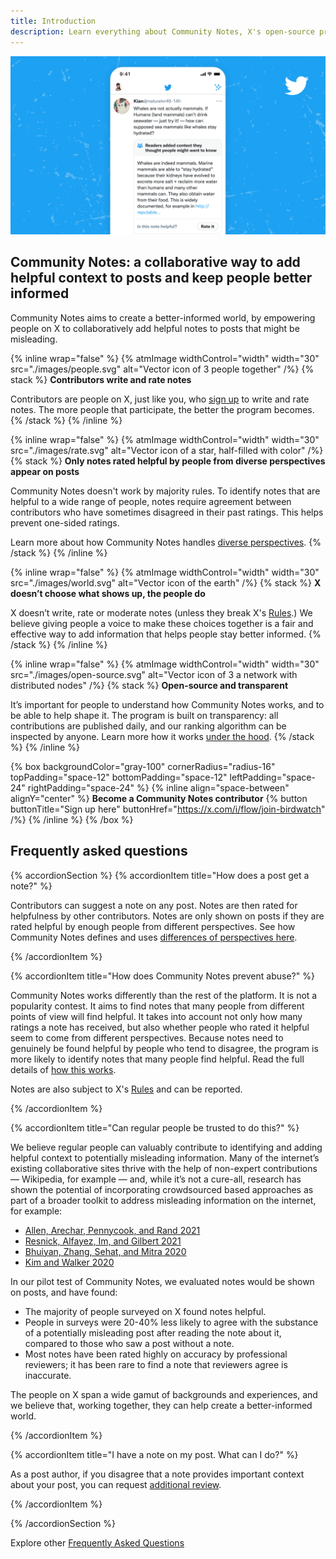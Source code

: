 ```yaml
---
title: Introduction
description: Learn everything about Community Notes, X's open-source program to create a better-informed world.
---
```


![Screenshot of a mobile device showing a post with a Community Note.](../images/help-rate-this-note-expanded.png)

## Community Notes: a collaborative way to add helpful context to posts and keep people better informed

Community Notes aims to create a better-informed world, by empowering people on X to collaboratively add helpful notes to posts that might be misleading.

{% inline wrap="false" %}
{% atmImage widthControl="width" width="30" src="./images/people.svg" alt="Vector icon of 3 people together" /%}
{% stack %}
**Contributors write and rate notes**

Contributors are people on X, just like you, who [sign up](../contributing/signing-up.md) to write and rate notes. The more people that participate, the better the program becomes.
{% /stack %}
{% /inline %}

{% inline wrap="false" %}
{% atmImage widthControl="width" width="30" src="./images/rate.svg" alt="Vector icon of a star, half-filled with color" /%}
{% stack %}
**Only notes rated helpful by people from diverse perspectives appear on posts**

Community Notes doesn't work by majority rules. To identify notes that are helpful to a wide range of people, notes require agreement between contributors who have sometimes disagreed in their past ratings. This helps prevent one-sided ratings.

Learn more about how Community Notes handles [diverse perspectives](../contributing/diversity-of-perspectives.md).
{% /stack %}
{% /inline %}

{% inline wrap="false" %}
{% atmImage widthControl="width" width="30" src="./images/world.svg" alt="Vector icon of the earth" /%}
{% stack %}
**X doesn’t choose what shows up, the people do**

X doesn’t write, rate or moderate notes (unless they break X's [Rules](https://help.x.com/rules-and-policies/twitter-rules).) We believe giving people a voice to make these choices together is a fair and effective way to add information that helps people stay better informed.
{% /stack %}
{% /inline %}

{% inline wrap="false" %}
{% atmImage widthControl="width" width="30" src="./images/open-source.svg" alt="Vector icon of 3 a network with distributed nodes" /%}
{% stack %}
**Open-source and transparent**

It’s important for people to understand how Community Notes works, and to be able to help shape it. The program is built on transparency: all contributions are published daily, and our ranking algorithm can be inspected by anyone. Learn more how it works [under the hood](./under-the-hood/download-data.md).
{% /stack %}
{% /inline %}

{% box backgroundColor="gray-100" cornerRadius="radius-16" topPadding="space-12" bottomPadding="space-12" leftPadding="space-24" rightPadding="space-24" %}
{% inline align="space-between" alignY="center" %}
**Become a Community Notes contributor**
{% button buttonTitle="Sign up here" buttonHref="https://x.com/i/flow/join-birdwatch" /%}
{% /inline %}
{% /box %}

## Frequently asked questions

{% accordionSection %}
{% accordionItem title="How does a post get a note?"  %}

Contributors can suggest a note on any post. Notes are then rated for helpfulness by other contributors. Notes are only shown on posts if they are rated helpful by enough people from different perspectives. See how Community Notes defines and uses [differences of perspectives here](../contributing/diversity-of-perspectives.md).

{% /accordionItem %}

{% accordionItem title="How does Community Notes prevent abuse?"  %}

Community Notes works differently than the rest of the platform. It is not a popularity contest. It aims to find notes that many people from different points of view will find helpful. It takes into account not only how many ratings a note has received, but also whether people who rated it helpful seem to come from different perspectives. Because notes need to genuinely be found helpful by people who tend to disagree, the program is more likely to identify notes that many people find helpful. Read the full details of [how this works](../contributing/diversity-of-perspectives.md).

Notes are also subject to X's [Rules](https://help.x.com/rules-and-policies/twitter-rules) and can be reported.

{% /accordionItem %}

{% accordionItem title="Can regular people be trusted to do this?"  %}

We believe regular people can valuably contribute to identifying and adding helpful context to potentially misleading information. Many of the internet’s existing collaborative sites thrive with the help of non-expert contributions — Wikipedia, for example — and, while it’s not a cure-all, research has shown the potential of incorporating crowdsourced based approaches as part of a broader toolkit to address misleading information on the internet, for example:

- [Allen, Arechar, Pennycook, and Rand 2021](https://www.science.org/doi/10.1126/sciadv.abf4393)
- [Resnick, Alfayez, Im, and Gilbert 2021](https://arxiv.org/abs/2108.07898)
- [Bhuiyan, Zhang, Sehat, and Mitra 2020](https://arxiv.org/pdf/2008.09533.pdf)
- [Kim and Walker 2020](https://misinforeview.hks.harvard.edu/article/leveraging-volunteer-fact-checking-to-identify-misinformation-about-covid-19-in-social-media/)

In our pilot test of Community Notes, we evaluated notes would be shown on posts, and have found:

- The majority of people surveyed on X found notes helpful.
- People in surveys were 20-40% less likely to agree with the substance of a potentially misleading post after reading the note about it, compared to those who saw a post without a note.
- Most notes have been rated highly on accuracy by professional reviewers; it has been rare to find a note that reviewers agree is inaccurate.

The people on X span a wide gamut of backgrounds and experiences, and we believe that, working together, they can help create a better-informed world.

{% /accordionItem %}

{% accordionItem title="I have a note on my post. What can I do?"  %}

As a post author, if you disagree that a note provides important context about your post, you can request [additional review](../contributing/additional-review.md).

{% /accordionItem %}

{% /accordionSection %}

Explore other [Frequently Asked Questions](./faq.md)
